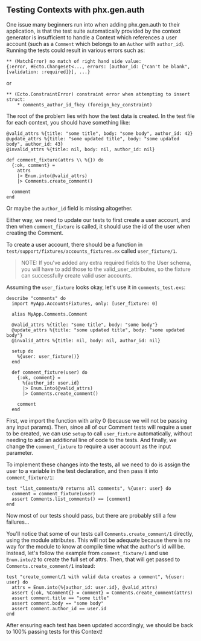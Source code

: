 <h2>Testing Contexts with phx.gen.auth</h2>

One issue many beginners run into when adding phx.gen.auth to their application, is that the test suite automatically provided by the context generator is insufficient to handle a Context which references a user account (such as a `Comment` which belongs to an `Author` with `author_id`).  Running the tests could result in various errors such as:   

```
** (MatchError) no match of right hand side value:
{:error, #Ecto.Changeset<..., errors: [author_id: {"can't be blank", [validation: :required]}], ...}
```
or

```
** (Ecto.ConstraintError) constraint error when attempting to insert struct:
    * comments_author_id_fkey (foreign_key_constraint)
```

The root of the problem lies with how the test data is created.  In the test file for each context, you should have something like:

```
@valid_attrs %{title: "some title", body: "some body", author_id: 42}
@update_attrs %{title: "some updated title", body: "some updated body", author_id: 43}
@invalid_attrs %{title: nil, body: nil, author_id: nil}

def comment_fixture(attrs \\ %{}) do
  {:ok, comment} =
    attrs
    |> Enum.into(@valid_attrs)
    |> Comments.create_comment()

  comment
end
```
Or maybe the `author_id` field is missing altogether.

Either way, we need to update our tests to first create a user account, and then when `comment_fixture` is called, it should use the id of the user when creating the Comment.

To create a user account, there should be a function in `test/support/fixtures/accounts_fixtures.ex` called `user_fixture/1`.

> NOTE: If you've added any extra required fields to the User schema, you will have to add those to the valid_user_attributes, so the fixture can successfully create valid user accounts.

Assuming the `user_fixture` looks okay, let's use it in `comments_test.exs`:
```
describe "comments" do
  import MyApp.AccountsFixtures, only: [user_fixture: 0]

  alias MyApp.Comments.Comment
  
  @valid_attrs %{title: "some title", body: "some body"}
  @update_attrs %{title: "some updated title", body: "some updated body"}
  @invalid_attrs %{title: nil, body: nil, author_id: nil}

  setup do
    %{user: user_fixture()}
  end

  def comment_fixture(user) do
    {:ok, comment} =
      %{author_id: user.id}
      |> Enum.into(@valid_attrs)
      |> Comments.create_comment()

    comment
  end
```
First, we import the function with arity 0 (because we will not be passing any input params).  Then, since all of our Comment tests will require a user to be created, we can use `setup` to call `user_fixture` automatically, without needing to add an additional line of code to the tests.  And finally, we change the `comment_fixture` to require a user account as the input parameter.

To implement these changes into the tests, all we need to do is assign the user to a variable in the test declaration, and then pass it into `comment_fixture/1`:
```
test "list_comments/0 returns all comments", %{user: user} do
  comment = comment_fixture(user)
  assert Comments.list_comments() == [comment]
end
```

Now most of our tests should pass, but there are probably still a few failures...

You'll notice that some of our tests call `Comments.create_comment/1` directly, using the module attributes.  This will not be adequate because there is no way for the module to know at compile time what the author's id will be.  Instead, let's follow the example from `comment_fixture/1` and use `Enum.into/2` to create the full set of attrs.  Then, that will get passed to `Comments.create_comment/1` instead:
```
test "create_comment/1 with valid data creates a comment", %{user: user} do
  attrs = Enum.into(%{author_id: user.id}, @valid_attrs)
  assert {:ok, %Comment{} = comment} = Comments.create_comment(attrs)
  assert comment.title == "some title"
  assert comment.body == "some body"
  assert comment.author_id == user.id
end
```
After ensuring each test has been updated accordingly, we should be back to 100% passing tests for this Context!
